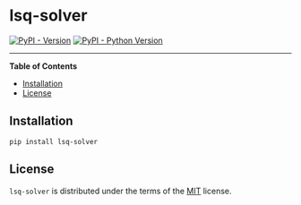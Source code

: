 # lsq-solver

[![PyPI - Version](https://img.shields.io/pypi/v/lsq-solver.svg)](https://pypi.org/project/lsq-solver)
[![PyPI - Python Version](https://img.shields.io/pypi/pyversions/lsq-solver.svg)](https://pypi.org/project/lsq-solver)

-----

**Table of Contents**

- [Installation](#installation)
- [License](#license)

## Installation

```console
pip install lsq-solver
```

## License

`lsq-solver` is distributed under the terms of the [MIT](https://spdx.org/licenses/MIT.html) license.
